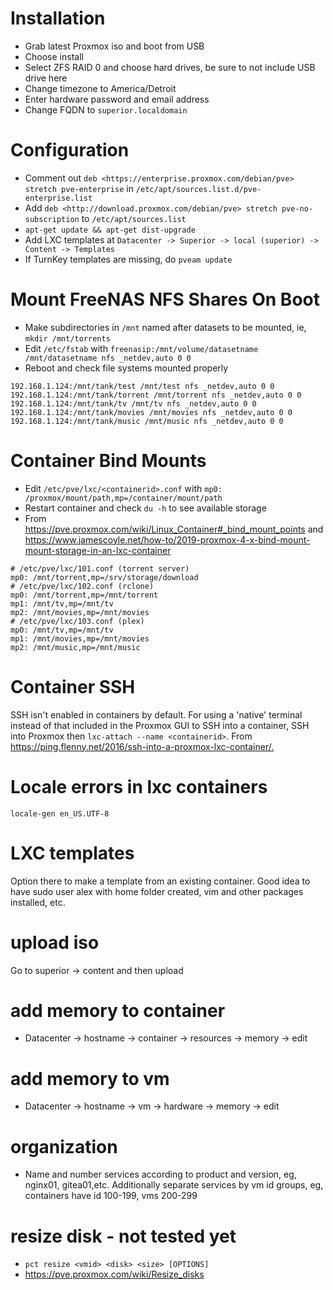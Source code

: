 # Installation #
- Grab latest Proxmox iso and boot from USB
- Choose install
- Select ZFS RAID 0 and choose hard drives, be sure to not include USB drive here
- Change timezone to America/Detroit
- Enter hardware password and email address
- Change FQDN to `superior.localdomain`

# Configuration #
- Comment out `deb <https://enterprise.proxmox.com/debian/pve> stretch pve-enterprise` in `/etc/apt/sources.list.d/pve-enterprise.list`
- Add `deb <http://download.proxmox.com/debian/pve> stretch pve-no-subscription` to `/etc/apt/sources.list`
- `apt-get update && apt-get dist-upgrade`
- Add LXC templates at `Datacenter -> Superior -> local (superior) -> Content -> Templates`
- If TurnKey templates are missing, do `pveam update`

# Mount FreeNAS NFS Shares On Boot #
- Make subdirectories in `/mnt` named after datasets to be mounted, ie, `mkdir /mnt/torrents`
- Edit `/etc/fstab` with `freenasip:/mnt/volume/datasetname /mnt/datasetname nfs _netdev,auto 0 0`
- Reboot and check file systems mounted properly
```
192.168.1.124:/mnt/tank/test /mnt/test nfs _netdev,auto 0 0
192.168.1.124:/mnt/tank/torrent /mnt/torrent nfs _netdev,auto 0 0
192.168.1.124:/mnt/tank/tv /mnt/tv nfs _netdev,auto 0 0
192.168.1.124:/mnt/tank/movies /mnt/movies nfs _netdev,auto 0 0
192.168.1.124:/mnt/tank/music /mnt/music nfs _netdev,auto 0 0
```

# Container Bind Mounts #
- Edit `/etc/pve/lxc/<containerid>.conf` with `mp0: /proxmox/mount/path,mp=/container/mount/path`
- Restart container and check `du -h` to see available storage
- From <https://pve.proxmox.com/wiki/Linux_Container#_bind_mount_points> and <https://www.jamescoyle.net/how-to/2019-proxmox-4-x-bind-mount-mount-storage-in-an-lxc-container>

```
# /etc/pve/lxc/101.conf (torrent server)
mp0: /mnt/torrent,mp=/srv/storage/download
# /etc/pve/lxc/102.conf (rclone)
mp0: /mnt/torrent,mp=/mnt/torrent
mp1: /mnt/tv,mp=/mnt/tv
mp2: /mnt/movies,mp=/mnt/movies
# /etc/pve/lxc/103.conf (plex)
mp0: /mnt/tv,mp=/mnt/tv
mp1: /mnt/movies,mp=/mnt/movies
mp2: /mnt/music,mp=/mnt/music
```

# Container SSH #

SSH isn't enabled in containers by default. For using a 'native' terminal instead of that included in the Proxmox GUI to SSH into a container, SSH into Proxmox then `lxc-attach --name <containerid>`. From <https://ping.flenny.net/2016/ssh-into-a-proxmox-lxc-container/.>

# Locale errors in lxc containers #

`locale-gen en_US.UTF-8`

# LXC templates #
Option there to make a template from an existing container. Good idea to have sudo user alex with home folder created, vim and other packages installed, etc.

# upload iso #

Go to superior -> content and then upload

# add memory to container #
- Datacenter -> hostname -> container -> resources -> memory -> edit

# add memory to vm #
- Datacenter -> hostname -> vm -> hardware -> memory -> edit

# organization #
- Name and number services according to product and version, eg, nginx01, gitea01,etc. Additionally separate services by vm id groups, eg, containers have id 100-199, vms 200-299


# resize disk - not tested yet #
- `pct resize <vmid> <disk> <size> [OPTIONS]`
- <https://pve.proxmox.com/wiki/Resize_disks>
